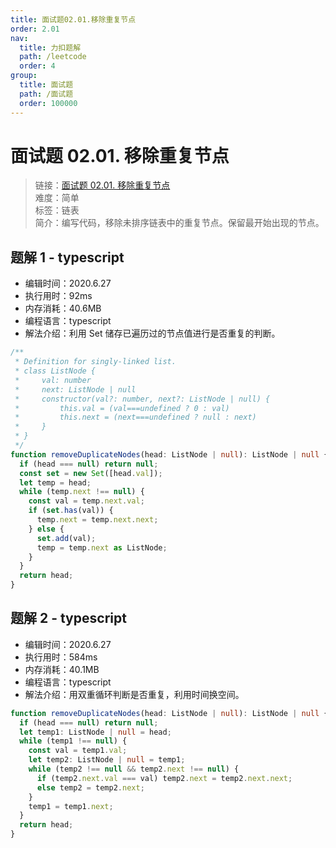 ```yaml
---
title: 面试题02.01.移除重复节点
order: 2.01
nav:
  title: 力扣题解
  path: /leetcode
  order: 4
group:
  title: 面试题
  path: /面试题
  order: 100000
---
```


# 面试题 02.01. 移除重复节点

> 链接：[面试题 02.01. 移除重复节点](https://leetcode-cn.com/problems/remove-duplicate-node-lcci/)  
> 难度：简单  
> 标签：链表  
> 简介：编写代码，移除未排序链表中的重复节点。保留最开始出现的节点。

## 题解 1 - typescript

- 编辑时间：2020.6.27
- 执行用时：92ms
- 内存消耗：40.6MB
- 编程语言：typescript
- 解法介绍：利用 Set 储存已遍历过的节点值进行是否重复的判断。

```typescript
/**
 * Definition for singly-linked list.
 * class ListNode {
 *     val: number
 *     next: ListNode | null
 *     constructor(val?: number, next?: ListNode | null) {
 *         this.val = (val===undefined ? 0 : val)
 *         this.next = (next===undefined ? null : next)
 *     }
 * }
 */
function removeDuplicateNodes(head: ListNode | null): ListNode | null {
  if (head === null) return null;
  const set = new Set([head.val]);
  let temp = head;
  while (temp.next !== null) {
    const val = temp.next.val;
    if (set.has(val)) {
      temp.next = temp.next.next;
    } else {
      set.add(val);
      temp = temp.next as ListNode;
    }
  }
  return head;
}
```

## 题解 2 - typescript

- 编辑时间：2020.6.27
- 执行用时：584ms
- 内存消耗：40.1MB
- 编程语言：typescript
- 解法介绍：用双重循环判断是否重复，利用时间换空间。

```typescript
function removeDuplicateNodes(head: ListNode | null): ListNode | null {
  if (head === null) return null;
  let temp1: ListNode | null = head;
  while (temp1 !== null) {
    const val = temp1.val;
    let temp2: ListNode | null = temp1;
    while (temp2 !== null && temp2.next !== null) {
      if (temp2.next.val === val) temp2.next = temp2.next.next;
      else temp2 = temp2.next;
    }
    temp1 = temp1.next;
  }
  return head;
}
```
